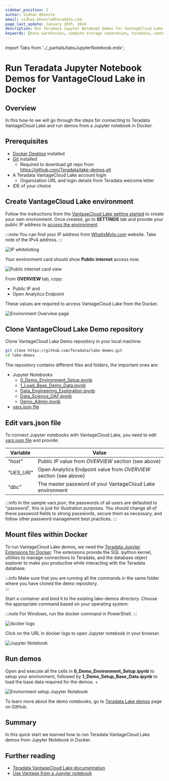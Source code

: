 ```yaml
---
sidebar_position: 2
author: Vidhan Bhonsle
email: vidhan.bhonsle@teradata.com
page_last_update: January 10th, 2024
description: Run Teradata Jupyter Notebook Demos for VantageCloud Lake in Docker
keywords: [data warehouses, compute storage separation, teradata, vantage, cloud data platform, business intelligence, enterprise analytics, jupyter, teradatasql, ipython-sql, docker, container, vantagecloud, vantagecloud lake, lake]
---
```


import Tabs from '../_partials/tabsJupyterNotebook.mdx';

# Run Teradata Jupyter Notebook Demos for VantageCloud Lake in Docker

## Overview
In this how-to we will go through the steps for connecting to Teradata VantageCloud Lake and run demos from a Jupyter notebook in Docker. 

## Prerequisites
* [Docker Desktop](https://www.docker.com/products/docker-desktop) installed
* [Git](https://git-scm.com/book/en/v2/Getting-Started-Installing-Git) installed
    * Required to download git repo from https://github.com/Teradata/lake-demos.git
* A Teradata VantageCloud Lake account login
    * Organization URL and login details from Teradata welcome letter
* IDE of your choice

## Create VantageCloud Lake environment
Follow the instructions from the [VantageCloud Lake getting started](./getting-started-with-vantagecloud-lake.md) to create your own environment. 
Once created, go to **SETTINGS** tab and provide your public IP address to [access the environment](./getting-started-with-vantagecloud-lake.md#access-environment-from_public-internet).

:::note
You can find your IP address from [WhatIsMyIp.com](https://www.whatismyip.com) website. Take note of the IPv4 address.
:::

![IP whitelisting](./images/vantagecloud-lake-demo-jupyter-docker/lake_ip_addresses.png)

Your environment card should show **Public internet** access now.

![Public internet card view](./images/vantagecloud-lake-demo-jupyter-docker/lake_public_internet_cv.png)

From **OVERVIEW** tab, copy:

* Public IP and
* Open Analytics Endpoint

These values are required to access VantageCloud Lake from the Docker.

![Environment Overview page](./images/vantagecloud-lake-demo-jupyter-docker/lake_overview_page.png)

## Clone VantageCloud Lake Demo repository
Clone VantageCloud Lake Demo repository in your local machine:

``` bash
git clone https://github.com/Teradata/lake-demos.git
cd lake-demos
```

The repository contains different files and folders, the important ones are:

* Jupyter Notebooks
    * [0_Demo_Environment_Setup.ipynb](https://github.com/Teradata/lake-demos/blob/main/0_Demo_Environment_Setup.ipynb)
    * [1_Load_Base_Demo_Data.ipynb](https://github.com/Teradata/lake-demos/blob/main/1_Load_Base_Demo_Data.ipynb)
    * [Data_Engineering_Exploration.ipynb](https://github.com/Teradata/lake-demos/blob/main/Data_Engineering_Exploration.ipynb)
    * [Data_Science_OAF.ipynb](https://github.com/Teradata/lake-demos/blob/main/Data_Science_OAF.ipynb)
    * [Demo_Admin.ipynb](https://github.com/Teradata/lake-demos/blob/main/Demo_Admin.ipynb)
* [vars.json file](https://github.com/Teradata/lake-demos/blob/main/vars.json)

## Edit vars.json file
To connect Jupyter notebooks with VantageCloud Lake, you need to edit [vars.json file](https://github.com/Teradata/lake-demos/blob/main/vars.json) and provide:


| **Variable** | **Value** |
|--------------|-----------|
| *"host"*     | Public IP value from *OVERVIEW* section (see above) |
| *"UES_URI"*  | Open Analytics Endpoint value from *OVERVIEW* section (see above) |
| *"dbc"*      | The master password of your VantageCloud Lake environment |


:::info
In the sample vars.json, the passwords of all users are defaulted to "password", this is just for illustration purposes. You should change all of these password fields to strong passwords, secure them as necessary, and follow other password management best practices.
:::

## Mount files within Docker
To run VantageCloud Lake demos, we need the [Teradata Jupyter Extensions for Docker](https://hub.docker.com/r/teradata/jupyterlab-extensions). The extensions provide the SQL ipython kernel, utilities to manage connections to Teradata, and the database object explorer to make you productive while interacting with the Teradata database.  

:::info
Make sure that you are running all the commands in the same folder where you have cloned the demo repository.   
:::

Start a container and bind it to the existing lake-demos directory. Choose the appropriate command based on your operating system:

:::note
For Windows, run the docker command in PowerShell.
:::

<Tabs/>


![docker logs](./images/vantagecloud-lake-demo-jupyter-docker/lake_docker_url.png)

Click on the URL in docker logs to open Jupyter notebook in your browser.

![Jupyter Notebook](./images/vantagecloud-lake-demo-jupyter-docker/lake_jupyter_notebook.png)

## Run demos
Open and execute all the cells in **0_Demo_Environment_Setup.ipynb** to setup your environment, followed by **1_Demo_Setup_Base_Data.ipynb** to load the base data required for the demos. +

![Environment setup Jupyter Notebook](./images/vantagecloud-lake-demo-jupyter-docker/lake_0_setup.png)

To learn more about the demo notebooks, go to [Teradata Lake demos](https://github.com/Teradata/lake-demos) page on GitHub.

## Summary

In this quick start we learned how to run Teradata VantageCloud Lake demos from Jupyter Notebook in Docker.

## Further reading

* [Teradata VantageCloud Lake documentation](https://docs.teradata.com/r/Teradata-VantageCloud-Lake/Getting-Started-First-Sign-On-by-Organization-Admin)
* [Use Vantage from a Jupyter notebook](../analyze-data/jupyter.md)
